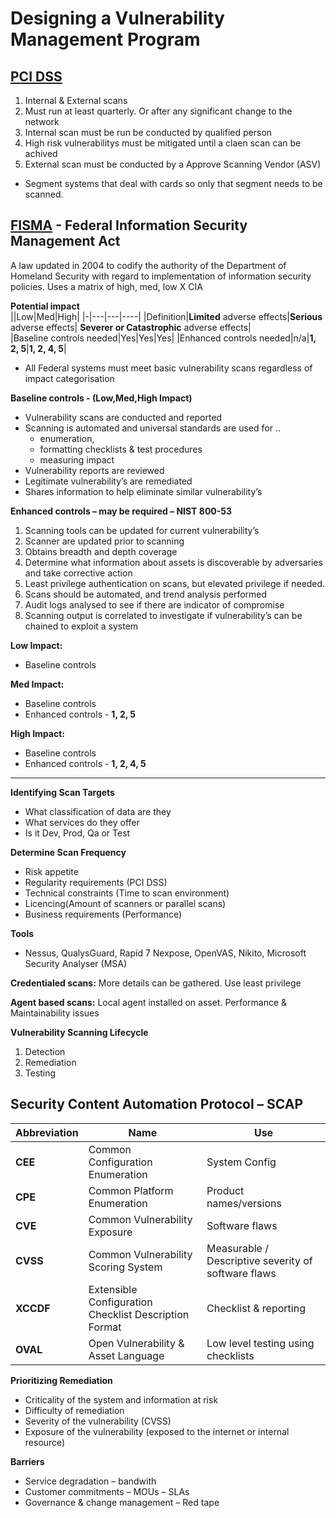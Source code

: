 # Designing a Vulnerability Management Program 

## **<u>PCI DSS</u>**

1.	Internal & External scans
2.	Must run at least quarterly. Or after any significant change to the network
3.	Internal scan must be run be conducted by qualified person
4.	High risk vulnerabilitys must be mitigated until a claen scan can be achived
5.	External scan must be conducted by a Approve Scanning Vendor (ASV)

- Segment systems that deal with cards so only that segment needs to be scanned. 

## **<u>FISMA</u>** - Federal Information Security Management Act  
A law updated in 2004 to codify the authority of the Department of Homeland Security with regard to implementation of information security policies. Uses a matrix of high, med, low X CIA

**Potential impact**  
||Low|Med|High|
|-|---|---|----|
|Definition|**Limited** adverse effects|**Serious** adverse effects| **Severer or Catastrophic** adverse effects|  
|Baseline controls needed|Yes|Yes|Yes|
|Enhanced controls needed|n/a|**1, 2, 5**|**1, 2, 4, 5**|

- All Federal systems must meet basic vulnerability scans regardless of impact categorisation 

**Baseline controls - (Low,Med,High Impact)** 

- Vulnerability scans are conducted and reported
- Scanning is automated and universal standards are used for .. 
  - enumeration, 
  - formatting checklists & test procedures 
  - measuring impact
- Vulnerability reports are reviewed
- Legitimate vulnerability’s are remediated
- Shares information to help eliminate similar vulnerability’s 

**Enhanced controls – may be required – NIST 800-53**
1. Scanning tools can be updated for current vulnerability’s
2. Scanner are updated prior to scanning
3. Obtains breadth and depth coverage
4. Determine what information about assets is discoverable by adversaries and take corrective action
5. Least privilege authentication on scans, but elevated privilege if needed.
6. Scans should be automated, and trend analysis performed
7. Audit logs analysed to see if there are indicator of compromise 
8. Scanning output is correlated to investigate if vulnerability’s can be chained to exploit a system

**Low Impact:**
- Baseline controls

**Med Impact:**  
- Baseline controls
- Enhanced controls - **1, 2, 5**

**High Impact:** 
- Baseline controls
- Enhanced controls - **1, 2, 4, 5**

--------------------------------

**Identifying Scan Targets**
- What classification of data are they
- What services do they offer
- Is it Dev, Prod, Qa or Test

**Determine Scan Frequency**
- Risk appetite 
- Regularity requirements (PCI DSS)
- Technical constraints (Time to scan environment)
- Licencing(Amount of scanners or parallel  scans)
- Business requirements (Performance)

**Tools**
- Nessus, QualysGuard, Rapid 7 Nexpose, OpenVAS, Nikito, Microsoft Security Analyser (MSA) 

**Credentialed scans:** More details can be gathered. Use least privilege  

**Agent based scans:** Local agent installed on asset. Performance & Maintainability issues  

**Vulnerability Scanning Lifecycle**
1. Detection
2. Remediation
3. Testing

## **Security Content Automation Protocol – SCAP**

| Abbreviation |Name|Use|
|--------------|----|---|
|**CEE**| Common Configuration Enumeration| System Config|
|**CPE**| Common Platform Enumeration | Product names/versions|
|**CVE**| Common Vulnerability Exposure | Software flaws|
|**CVSS**| Common Vulnerability Scoring System| Measurable / Descriptive severity of software flaws|
|**XCCDF**| Extensible Configuration Checklist Description Format | Checklist & reporting|
|**OVAL**|Open Vulnerability & Asset Language | Low level testing using checklists|

**Prioritizing Remediation**
- Criticality of the system and information at risk
- Difficulty of remediation
- Severity of the vulnerability (CVSS)
- Exposure of the vulnerability (exposed to the internet or internal resource) 

**Barriers**
- Service degradation – bandwith
- Customer commitments – MOUs – SLAs
- Governance & change management – Red tape




